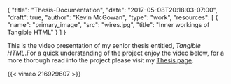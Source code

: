 {
	"title": "Thesis-Documentation",
	"date": "2017-05-08T20:18:03-07:00",
	"draft": true,
	"author": "Kevin McGowan",
	"type": "work",
	"resources": [
		{
			"name": "primary_image",
			"src": "wires.jpg",
			"title": "Inner workings of Tangible HTML"
		}
	]
}

This is the video presentation of my senior thesis entitled, *Tangible HTML*.For a quick understanding of the project enjoy the video below, for a more thorough read into the project please visit my [Thesis page](http://kevin-mcgowan.com/thesis/).

{{< vimeo 216929607 >}}